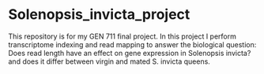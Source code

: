 # Solenopsis_invicta_project
This repository is for my GEN 711 final project. In this project I perform transcriptome indexing and read mapping to answer the biological question: Does read length have an effect on gene expression in Solenopsis invicta? and does it differ between virgin and mated S. invicta queens.  
